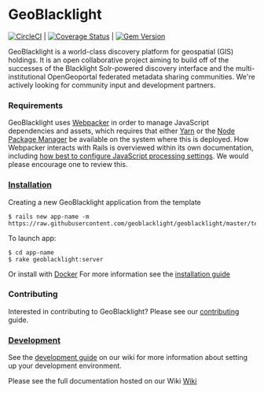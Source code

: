 # GeoBlacklight

[![CircleCI](https://circleci.com/gh/geoblacklight/geoblacklight.svg?style=svg)](https://circleci.com/gh/geoblacklight/geoblacklight) | [![Coverage Status](https://img.shields.io/coveralls/geoblacklight/geoblacklight.svg)](https://coveralls.io/r/geoblacklight/geoblacklight?branch=coveralls) | [![Gem Version](https://img.shields.io/gem/v/geoblacklight.svg)](https://github.com/geoblacklight/geoblacklight/releases)

GeoBlacklight is a world-class discovery platform for geospatial (GIS) holdings. It
is an open collaborative project aiming to build off of the successes
of the Blacklight Solr-powered discovery interface and the
multi-institutional OpenGeoportal federated metadata sharing
communities. We're actively looking for community input and development partners.

### Requirements
GeoBlacklight uses [Webpacker](https://github.com/rails/webpacker) in order to manage JavaScript dependencies and assets, which requires
that either [Yarn](https://yarnpkg.com/) or the [Node Package Manager](https://www.npmjs.com/) be available on the system where this is deployed.  How Webpacker interacts with Rails is overviewed within its own documentation, including [how best to configure JavaScript processing settings](https://github.com/rails/webpacker/blob/master/docs/webpack.md).  We would please encourage one to review this.

### [Installation](https://github.com/geoblacklight/geoblacklight/wiki/Installation)

Creating a new GeoBlacklight application from the template

```
$ rails new app-name -m https://raw.githubusercontent.com/geoblacklight/geoblacklight/master/template.rb
```

To launch app:

```
$ cd app-name
$ rake geoblacklight:server
```

Or install with [Docker](https://github.com/geoblacklight/geoblacklight-docker)
For more information see the [installation guide](https://github.com/geoblacklight/geoblacklight/wiki/Installation)

### Contributing
Interested in contributing to GeoBlacklight? Please see our [contributing](CONTRIBUTING.md) guide.

### [Development](https://github.com/geoblacklight/geoblacklight/wiki/Development)

See the [development guide](https://github.com/geoblacklight/geoblacklight/wiki/Development) on our wiki for more information about setting up your development environment.


Please see the full documentation hosted on our Wiki [Wiki](https://github.com/geoblacklight/geoblacklight/wiki)
